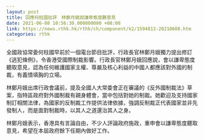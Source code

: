 ```yaml
---
layout: post
title: 回應何柱國批評　林鄭月娥說謙卑態度聽意見
date: 2021-06-08 10:56:30.000000000 +08:00
link: https://news.rthk.hk/rthk/ch/component/k2/1594813-20210608.htm
categories: rthk
---
```


全國政協常委何柱國早前於一個電台節目批評，行政長官林鄭月娥獨力提出修訂《逃犯條例》，令香港受國際制裁影響。行政長官林鄭月娥回應說，會以謙卑態度聽取意見，認為任何維護國家主權、尊嚴及核心利益的中國人都應該對外國的制裁，有義憤填胸的立場。

林鄭月娥出席行政會議前，提及全國人大常委會正在審議的《反外國制裁法》草案，指特區政府對外國制裁有親身體會，當中包括對她的制裁。她歡迎及支持國家制訂相關法律，為國家的反制裁工作提供法律依據，強調反制裁正代表國家並非先發制人，而是面對制裁時，以其人之道還治其人之身。

林鄭月娥表示，香港具有言論自由，不少人評論政府施政，重申會以謙卑態度聽取意見，希望在本屆政府餘下任期內做好工作。

